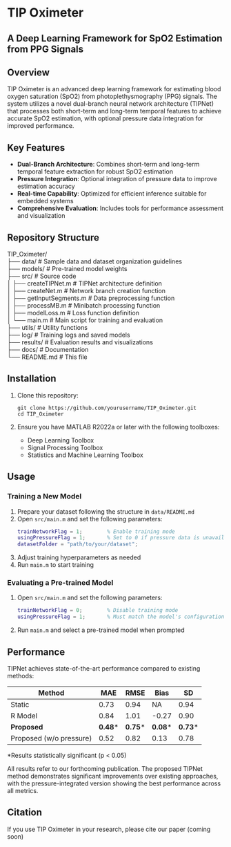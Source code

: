 # TIP Oximeter

## A Deep Learning Framework for SpO2 Estimation from PPG Signals


## Overview

TIP Oximeter is an advanced deep learning framework for estimating blood oxygen saturation (SpO2) from photoplethysmography (PPG) signals. The system utilizes a novel dual-branch neural network architecture (TIPNet) that processes both short-term and long-term temporal features to achieve accurate SpO2 estimation, with optional pressure data integration for improved performance.

## Key Features

- **Dual-Branch Architecture**: Combines short-term and long-term temporal feature extraction for robust SpO2 estimation
- **Pressure Integration**: Optional integration of pressure data to improve estimation accuracy
- **Real-time Capability**: Optimized for efficient inference suitable for embedded systems
- **Comprehensive Evaluation**: Includes tools for performance assessment and visualization

## Repository Structure
TIP_Oximeter/ \
├── data/ # Sample data and dataset organization guidelines \
├── models/ # Pre-trained model weights \
├── src/ # Source code \
│ ├── createTIPNet.m # TIPNet architecture definition \
│ ├── createNet.m # Network branch creation function \
│ ├── getInputSegments.m # Data preprocessing function \
│ ├── processMB.m # Minibatch processing function \
│ ├── modelLoss.m # Loss function definition \
│ └── main.m # Main script for training and evaluation \
├── utils/ # Utility functions \
├── log/ # Training logs and saved models \
├── results/ # Evaluation results and visualizations \
├── docs/ # Documentation \
└── README.md # This file

## Installation

1. Clone this repository:
   ```
   git clone https://github.com/yourusername/TIP_Oximeter.git
   cd TIP_Oximeter
   ```

2. Ensure you have MATLAB R2022a or later with the following toolboxes:
   - Deep Learning Toolbox
   - Signal Processing Toolbox
   - Statistics and Machine Learning Toolbox

## Usage

### Training a New Model

1. Prepare your dataset following the structure in `data/README.md`
2. Open `src/main.m` and set the following parameters:
   ```matlab
   trainNetworkFlag = 1;        % Enable training mode
   usingPressureFlag = 1;       % Set to 0 if pressure data is unavailable
   datasetFolder = "path/to/your/dataset";
   ```
3. Adjust training hyperparameters as needed
4. Run `main.m` to start training

### Evaluating a Pre-trained Model

1. Open `src/main.m` and set the following parameters:
   ```matlab
   trainNetworkFlag = 0;        % Disable training mode
   usingPressureFlag = 1;       % Must match the model's configuration
   ```
2. Run `main.m` and select a pre-trained model when prompted

## Performance

TIPNet achieves state-of-the-art performance compared to existing methods:

| Method | MAE | RMSE | Bias | SD |
|--------|-----|------|------|-----|
| Static | 0.73 | 0.94 | NA | 0.94 |
| R Model | 0.84 | 1.01 | -0.27 | 0.90 |
| **Proposed** | **0.48*** | **0.75*** | **0.08*** | **0.73*** |
| Proposed (w/o pressure) | 0.52 | 0.82 | 0.13 | 0.78 |

*Results statistically significant (p < 0.05)

All results refer to our forthcoming publication. The proposed TIPNet method demonstrates significant improvements over existing approaches, with the pressure-integrated version showing the best performance across all metrics.

## Citation

If you use TIP Oximeter in your research, please cite our paper (coming soon)